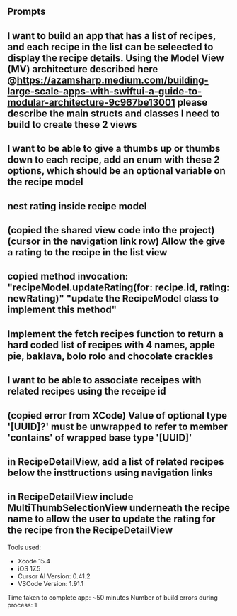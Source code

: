 Prompts
---
I want to build an app that has a list of recipes, and each recipe in the list can be seleected to display the recipe details. Using the Model View (MV) architecture described here @https://azamsharp.medium.com/building-large-scale-apps-with-swiftui-a-guide-to-modular-architecture-9c967be13001 please describe the main structs and classes I need to build to create these 2 views
---
I want to be able to give a thumbs up or thumbs down to each recipe, add an enum with these 2 options, which should be an optional variable on the recipe model
---
nest rating inside recipe model
---
(copied the shared view code into the project)
(cursor in the navigation link row)
Allow the give a rating to the recipe in the list view
---
copied method invocation: "recipeModel.updateRating(for: recipe.id, rating: newRating)"
"update the RecipeModel class to implement this method"
---
Implement the fetch recipes function to return a hard coded list of recipes with 4 names, apple pie, baklava, bolo rolo and chocolate crackles
---
I want to be able to associate receipes with related recipes using the receipe id
---
(copied error from XCode)
Value of optional type '[UUID]?' must be unwrapped to refer to member 'contains' of wrapped base type '[UUID]'
---
in RecipeDetailView, add a list of related recipes below the insttructions using navigation links
---
in RecipeDetailView include MultiThumbSelectionView underneath the recipe name to allow the user to update the rating for the recipe fron the RecipeDetailView
---

Tools used:
- Xcode 15.4
- iOS 17.5
- Cursor AI Version: 0.41.2
- VSCode Version: 1.91.1

Time taken to complete app: ~50 minutes
Number of build errors during process: 1